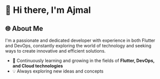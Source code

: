 # 👋 Hi there, I'm Ajmal

## 🌐 About Me

I'm a passionate and dedicated developer with experience in both Flutter and DevOps, constantly exploring the world of technology and seeking ways to create innovative and efficient solutions. 

- 🌱 Continuously learning and growing in the fields of **Flutter, DevOps, and Cloud technologies**
- 💡 Always exploring new ideas and concepts
